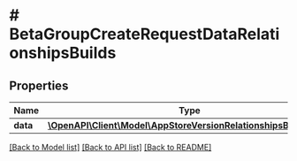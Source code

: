 # # BetaGroupCreateRequestDataRelationshipsBuilds

## Properties

Name | Type | Description | Notes
------------ | ------------- | ------------- | -------------
**data** | [**\OpenAPI\Client\Model\AppStoreVersionRelationshipsBuildData[]**](AppStoreVersionRelationshipsBuildData.md) |  | [optional] 

[[Back to Model list]](../../README.md#documentation-for-models) [[Back to API list]](../../README.md#documentation-for-api-endpoints) [[Back to README]](../../README.md)


